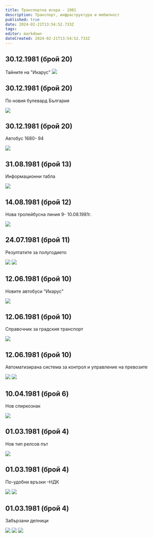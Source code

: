 ```yaml
---
title: Транспортна искра - 1981
description: Транспорт, инфраструктура и мобилност
published: true
date: 2024-02-21T13:54:52.733Z
tags: 
editor: markdown
dateCreated: 2024-02-21T13:54:52.733Z
---
```





## 30.12.1981 (брой 20)
Тайните на "Икарус"
<img src="http://46.10.181.183:1518/trinmo/literature/vestnik-transportna-iskra/1981/1981.12.30-br20-3.jpg">

## 30.12.1981 (брой 20)
По новия булевард България

<img src="http://46.10.181.183:1518/trinmo/literature/vestnik-transportna-iskra/1981/1981.12.30-br20-2.jpg">

## 30.12.1981 (брой 20)
Автобус 1680- 94

<img src="http://46.10.181.183:1518/trinmo/literature/vestnik-transportna-iskra/1981/1981.12.30-br20-1.jpg">

## 31.08.1981 (брой 13)
Информационни табла

<img src="http://46.10.181.183:1518/trinmo/literature/vestnik-transportna-iskra/1981/1981.08.31-br13.jpg">

## 14.08.1981 (брой 12)
Нова тролейбусна линия 9- 10.08.1981г.

<img src="http://46.10.181.183:1518/trinmo/literature/vestnik-transportna-iskra/1981/1981.08.14-br12.jpg">

## 24.07.1981 (брой 11)
Резултатите за полугодието

<img src="http://46.10.181.183:1518/trinmo/literature/vestnik-transportna-iskra/1981/1981.07.24-br11-1.jpg">
<img src="http://46.10.181.183:1518/trinmo/literature/vestnik-transportna-iskra/1981/1981.07.24-br11-2.jpg">

## 12.06.1981 (брой 10)
Новите автобуси "Икарус"

<img src="http://46.10.181.183:1518/trinmo/literature/vestnik-transportna-iskra/1981/1981.06.12-br10.jpg">

## 12.06.1981 (брой 10)
Справочник за градския транспорт

<img src="999999999999">

## 12.06.1981 (брой 10)
Автоматизирана система за контрол и управление на превозите

<img src="http://46.10.181.183:1518/trinmo/literature/vestnik-transportna-iskra/1981/1981.05.12-br10-2.jpg">

<img src="http://46.10.181.183:1518/trinmo/literature/vestnik-transportna-iskra/1981/1981.05.12-br10-1.jpg">

## 10.04.1981 (брой 6)
Нов спиркознак

<img src="http://46.10.181.183:1518/trinmo/literature/vestnik-transportna-iskra/1981/1981.03.01-br4-9.jpg">

## 01.03.1981 (брой 4)
Нов тип релсов път


<img src="http://46.10.181.183:1518/trinmo/literature/vestnik-transportna-iskra/1981/1981.03.01-br4-8.jpg">

## 01.03.1981 (брой 4)
По-удобни връзки –НДК

<img src="http://46.10.181.183:1518/trinmo/literature/vestnik-transportna-iskra/1981/1981.03.01-br4-6.jpg">

<img src="http://46.10.181.183:1518/trinmo/literature/vestnik-transportna-iskra/1981/1981.03.01-br4-7.jpg">

## 01.03.1981 (брой 4)
Забързани делници

<img src="http://46.10.181.183:1518/trinmo/literature/vestnik-transportna-iskra/1981/1981.03.01-br4-3.jpg">

<img src="http://46.10.181.183:1518/trinmo/literature/vestnik-transportna-iskra/1981/1981.03.01-br4-4.jpg">

<img src="http://46.10.181.183:1518/trinmo/literature/vestnik-transportna-iskra/1981/1981.03.01-br4-5.jpg">
